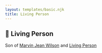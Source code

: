 ```yaml
---
layout: templates/basic.njk
title: Living Person
---
```

## 🔵 Living Person

Son of [Marvin Jean Wilson](/people/4/40728128) and [Living Person](/people/3/30798033)
